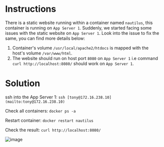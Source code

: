 # Instructions

There is a static website running within a container named `nautilus`, this container is running on `App Server 1`. Suddenly, we started facing some issues with the static website on `App Server 1`. Look into the issue to fix the same, you can find more details below:

1. Container's volume `/usr/local/apache2/htdocs` is mapped with the host's volume `/var/www/html`.
2. The website should run on host port `8080` on `App Server 1` i.e command `curl http://localhost:8080/` should work on `App Server 1`.

# Solution

ssh into the App Server 1: `ssh [tony@172.16.238.10](mailto:tony@172.16.238.10)`

Check all containers: `docker ps -a`

Restart container: `docker restart nautilus`

Check the result: `curl http://localhost:8080/`

![image](https://github.com/janaom/KodeKloud-Engineer-2.0/assets/83917694/89dd0954-f847-4ad0-b765-baa4c7c6413a)
